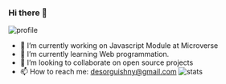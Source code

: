 ### Hi there 👋
![profile](https://www.canva.com/design/DAFDU7iipLk/7STKAiRIRuAgwjHq-wkcEQ/watch?utm_content=DAFDU7iipLk&utm_campaign=celebratory_first_publish&utm_medium=link&utm_source=celebratory_first_publish)
<!--
**desorgui/desorgui** is a ✨ _special_ ✨ repository because its `README.md` (this file) appears on your GitHub profile.

Here are some ideas to get you started:-->

- 🔭 I’m currently working on Javascript Module at Microverse
- 🌱 I’m currently learning Web programmation.
- 👯 I’m looking to collaborate on open source projects
- 📫 How to reach me: desorguishny@gmail.com
![stats](https://github-readme-stats.vercel.app/api?username=joffreynk&show_icons=true&theme=radical)
<!--
- 🤔 I’m looking for help with ...
- 💬 Ask me about ...
- 😄 Pronouns: ...
- ⚡ Fun fact: ...
-->
